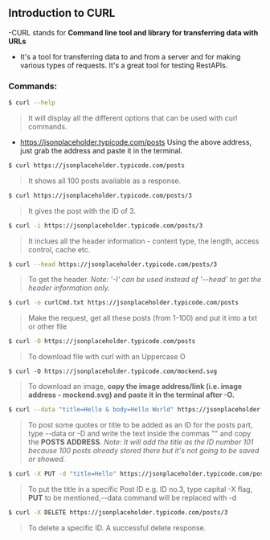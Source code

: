## Introduction to CURL 

-CURL stands for **Command line tool and library for transferring data with URLs**
- It's a tool for transferring data to and from a server and for making various types of requests. It's a great tool for testing RestAPIs.

### Commands: 

```sh
$ curl --help
```
> It will display all the different options that can be used with curl commands. 

- https://jsonplaceholder.typicode.com/posts
Using the above address, just grab the address and paste it in the terminal. 

```sh
$ curl https://jsonplaceholder.typicode.com/posts
```
> It shows all 100 posts available as a response. 

```sh
$ curl https://jsonplaceholder.typicode.com/posts/3
```
> It gives the post with the ID of 3. 

```sh
$ curl -i https://jsonplaceholder.typicode.com/posts/3
```
>It inclues all the header information - content type, the length, access control, cache etc. 

```sh
$ curl --head https://jsonplaceholder.typicode.com/posts/3
```
> To get the header. _Note: '-I' can be used instead of '--head' to get the header information only._

```sh
$ curl -o curlCmd.txt https://jsonplaceholder.typicode.com/posts
```
> Make the request, get all these posts (from 1-100) and put it into a txt or other file 

```sh
$ curl -O https://jsonplaceholder.typicode.com/posts
```
> To download file with curl with an Uppercase O

```ssh
$ curl -O https://jsonplaceholder.typicode.com/mockend.svg
```
> To download an image, **copy the image address/link (i.e. image address - mockend.svg) and paste it in the terminal after -O.**

```sh
$ curl --data "title=Hello & body=Hello World" https://jsonplaceholder.typicode.com/posts
```
> To post some quotes or title to be added as an ID for the posts part, type --data or -D and write the text inside the commas "" and copy the **POSTS ADDRESS**. _Note: It will add the title as the ID number 101 because 100 posts already stored there but it's not going to be saved or showed._

```sh
$ curl -X PUT -d "title=Hello" https://jsonplaceholder.typicode.com/posts/3
```
> To put the title in a specific Post ID e.g. ID no.3, type capital -X flag, **PUT** to be mentioned,--data command will be replaced with -d

```sh
$ curl -X DELETE https://jsonplaceholder.typicode.com/posts/3
```
> To delete a specific ID. A successful delete response. 
